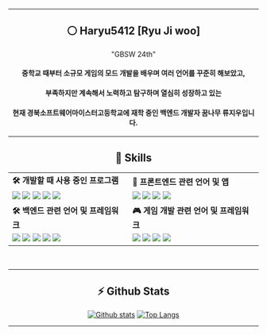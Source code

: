 <meta name="viewport" content="width=device-width, initial-scale=1.0, minimum-scale=1.0">
<div align="center">

---

## ⚪ Haryu5412 [Ryu Ji woo]

"GBSW 24th"
#### 중학교 때부터 소규모 게임의 모드 개발을 배우며 여러 언어를 꾸준히 해보았고,
#### 부족하지만 계속해서 노력하고 탐구하며 열심히 성장하고 있는
#### 현재 경북소프트웨어마이스터고등학교에 재학 중인 백엔드 개발자 꿈나무 류지우입니다.

---

## 🧠 Skills

<table>
  <tr>
    <td><strong>🛠️ 개발할 때 사용 중인 프로그램</strong></td>
    <td><strong>🎨 프론트엔드 관련 언어 및 앱</strong></td>
  </tr>
  <tr>
    <td>
      <img src="https://skillicons.dev/icons?i=vscode" />
      <img src="https://skillicons.dev/icons?i=visualstudio" />
      <img src="https://skillicons.dev/icons?i=idea" />
      <img src="https://skillicons.dev/icons?i=github" />
      <img src="https://skillicons.dev/icons?i=git" />
    </td>
    <td>
      <img src="https://skillicons.dev/icons?i=html" />
      <img src="https://skillicons.dev/icons?i=js" />
      <img src="https://skillicons.dev/icons?i=css" />
      <img src="https://skillicons.dev/icons?i=figma" />
    </td>
  </tr>
  <tr>
    <td><strong>🛠️ 백엔드 관련 언어 및 프레임워크</strong></td>
    <td><strong>🎮 게임 개발 관련 언어 및 프레임워크</strong></td>
  </tr>
  <tr>
    <td>
      <img src="https://skillicons.dev/icons?i=spring" />
      <img src="https://skillicons.dev/icons?i=java" />
      <img src="https://skillicons.dev/icons?i=py" />
      <img src="https://skillicons.dev/icons?i=flask" />
      <img src="https://skillicons.dev/icons?i=fastapi" />
    </td>
    <td>
      <img src="https://skillicons.dev/icons?i=haxe" />
      <img src="https://skillicons.dev/icons?i=haxeflixel" />
      <img src="https://skillicons.dev/icons?i=cpp" />
      <img src="https://skillicons.dev/icons?i=lua" />
    </td>
  </tr>
</table>

<br/>

---

## ⚡ Github Stats

<a href="#">![Github stats](https://github-readme-stats.vercel.app/api?username=haryu5412dev&theme=blueberry&count_private=true&hide_border=true&line_height=20)</a>
<a href="#">![Top Langs](https://github-readme-stats.vercel.app/api/top-langs/?username=haryu5412dev&layout=compact&theme=blueberry&count_private=true&hide_border=true)</a>

---
